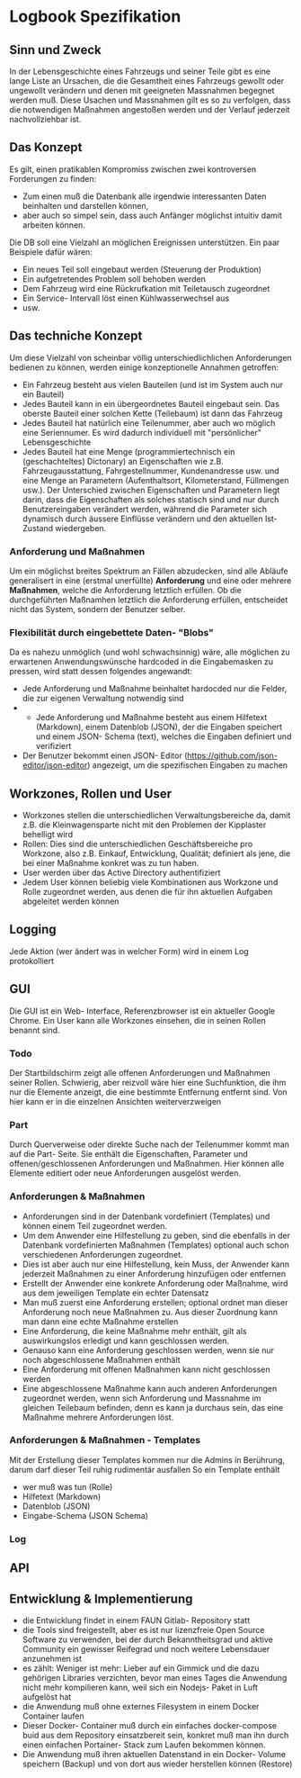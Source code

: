 # Logbook Spezifikation
## Sinn und Zweck
In der Lebensgeschichte eines Fahrzeugs und seiner Teile gibt es eine lange Liste an Ursachen, die die Gesamtheit eines Fahrzeugs gewollt oder ungewollt verändern und denen mit geeigneten Massnahmen begegnet werden muß. Diese Usachen und Massnahmen gilt es so zu verfolgen, dass die notwendigen Maßnahmen angestoßen werden und der Verlauf jederzeit nachvollziehbar ist.


## Das Konzept
Es gilt, einen pratikablen Kompromiss zwischen zwei kontroversen Forderungen zu finden:
* Zum einen muß die Datenbank alle irgendwie interessanten Daten beinhalten und darstellen können,
* aber auch so simpel sein, dass auch Anfänger möglichst intuitiv damit arbeiten können.

Die DB soll eine Vielzahl an möglichen Ereignissen unterstützen. Ein paar Beispiele dafür wären:
* Ein neues Teil soll eingebaut werden (Steuerung der Produktion)
* Ein aufgetretendes Problem soll behoben werden
* Dem Fahrzeug wird eine Rückrufkation mit Teiletausch zugeordnet
* Ein Service- Intervall löst einen Kühlwasserwechsel aus
* usw.



## Das techniche Konzept
Um diese Vielzahl von scheinbar völlig unterschiedlichlichen Anforderungen bedienen zu können, werden einige konzeptionelle Annahmen getroffen:
* Ein Fahrzeug besteht aus vielen Bauteilen (und ist im System auch nur ein Bauteil)
* Jedes Bauteil kann in ein übergeordnetes Bauteil eingebaut sein. Das oberste Bauteil einer solchen Kette (Teilebaum) ist dann das Fahrzeug 
* Jedes Bauteil hat natürlich eine Teilenummer, aber auch wo möglich eine Seriennumer. Es wird dadurch individuell mit "persönlicher" Lebensgeschichte
* Jedes Bauteil hat eine Menge (programmiertechnisch ein (geschachteltes) Dictonary) an Eigenschaften wie z.B. Fahrzeugausstattung, Fahrgestellnummer, Kundenandresse usw. und eine Menge an Parametern (Aufenthaltsort, Kilometerstand, Füllmengen usw.). Der Unterschied zwischen Eigenschaften und Parametern liegt darin, dass die Eigenschaften als solches statisch sind und nur durch Benutzereingaben verändert werden, während die Parameter sich dynamisch durch äussere Einflüsse verändern und den aktuellen Ist- Zustand wiedergeben.

### Anforderung und Maßnahmen
Um ein möglichst breites Spektrum an Fällen abzudecken, sind alle Abläufe generalisert in eine (erstmal unerfüllte) **Anforderung** und eine oder mehrere **Maßnahmen**, welche die Anforderung letztlich erfüllen. Ob die durchgeführten Maßnamhen letztlich die Anforderung erfüllen, entscheidet nicht das System, sondern der Benutzer selber.

### Flexibilität durch eingebettete Daten- "Blobs"
Da es nahezu unmöglich (und wohl schwachsinnig) wäre, alle möglichen zu erwartenen Anwendungswünsche hardcoded in die Eingabemasken zu pressen, wird statt dessen folgendes angewandt:
* Jede Anforderung und Maßnahme beinhaltet hardocded nur die Felder, die zur eigenen Verwaltung notwendig sind
* * Jede Anforderung und Maßnahme besteht aus einem Hilfetext (Markdown), einem Datenblob (JSON), der die Eingaben speichert und einem JSON- Schema (text), welches die Eingaben definiert und verifiziert
* Der Benutzer bekommt einen JSON- Editor (https://github.com/json-editor/json-editor) angezeigt, um die spezifischen Eingaben zu machen

## Workzones, Rollen und User
* Workzones stellen die unterschiedlichen Verwaltungsbereiche da, damit z.B. die Kleinwagensparte nicht mit den Problemen der Kipplaster behelligt wird
* Rollen: Dies sind die unterschiedlichen Geschäftsbereiche pro Workzone, also z.B. Einkauf, Entwicklung, Qualität; definiert als jene, die bei einer Maßnahme konkret was zu tun haben.
* User werden über das Active Directory authentifiziert
* Jedem User können beliebig viele Kombinationen aus Workzone und Rolle zugeordnet werden, aus denen die für ihn aktuellen Aufgaben abgeleitet werden können

## Logging
Jede Aktion (wer ändert was in welcher Form) wird in einem Log protokolliert

## GUI
Die GUI ist ein Web- Interface, Referenzbrowser ist ein aktueller Google Chrome. Ein User kann alle Workzones einsehen, die in seinen Rollen benannt sind.

### Todo
Der Startbildschirm zeigt alle offenen Anforderungen und Maßnahmen seiner Rollen. Schwierig, aber reizvoll wäre hier eine Suchfunktion, die ihm nur die Elemente anzeigt, die eine bestimmte Entfernung entfernt sind. Von hier kann er in die einzelnen Ansichten weiterverzweigen

### Part
Durch Querverweise oder direkte Suche nach der Teilenummer kommt man auf die Part- Seite. Sie enthält die Eigenschaften, Parameter und offenen/geschlossenen Anforderungen und Maßnahmen. Hier können alle Elemente editiert oder neue Anforderungen ausgelöst werden.

### Anforderungen & Maßnahmen
* Anforderungen sind in der Datenbank vordefiniert (Templates) und können einem Teil zugeordnet werden.
* Um dem Anwender eine Hilfestellung zu geben, sind die ebenfalls in der Datenbank vordefinierten Maßnahmen (Templates) optional auch schon verschiedenen Anforderungen zugeordnet.
* Dies ist aber auch nur eine Hilfestellung, kein Muss, der Anwender kann jederzeit Maßnahmen zu einer Anforderung hinzufügen oder entfernen
* Erstellt der Anwender eine konkrete Anforderung oder Maßnahme, wird aus dem jeweiligen Template ein echter Datensatz
* Man muß zuerst eine Anforderung erstellen; optional ordnet man dieser Anforderung noch neue Maßnahmen zu. Aus dieser Zuordnung kann man dann eine echte Maßnahme erstellen
* Eine Anforderung, die keine Maßnahme mehr enthält, gilt als auswirkungslos erledigt und kann geschlossen werden.
* Genauso kann eine Anforderung geschlossen werden, wenn sie nur noch abgeschlossene Maßnahmen enthält
* Eine Anforderung mit offenen Maßnahmen kann nicht geschlossen werden
* Eine abgeschlossene Maßnahme kann auch anderen Anforderungen zugeordnet werden, wenn sich Anforderung und Massnahme im gleichen Teilebaum befinden, denn es kann ja durchaus sein, das eine Maßnahme mehrere Anforderungen löst.

### Anforderungen & Maßnahmen - Templates
Mit der Erstellung dieser Templates kommen nur die Admins in Berührung, darum darf dieser Teil ruhig rudimentär ausfallen
So ein Template enthält
* wer muß was tun (Rolle)
* Hilfetext (Markdown)
* Datenblob (JSON)
* Eingabe-Schema (JSON Schema)

### Log


## API

## Entwicklung & Implementierung
* die Entwicklung findet in einem FAUN Gitlab- Repository statt
* die Tools sind freigestellt, aber es ist nur lizenzfreie Open Source Software zu verwenden, bei der durch Bekanntheitsgrad und aktive Community ein gewisser Reifegrad und noch weitere Lebensdauer anzunehmen ist
* es zählt: Weniger ist mehr: Lieber auf ein Gimmick und die dazu gehörigen Libraries verzichten, bevor man eines Tages die Anwendung nicht mehr kompilieren kann, weil sich ein Nodejs- Paket in Luft aufgelöst hat
* die Anwendung muß ohne externes Filesystem in einem Docker Container laufen
* Dieser Docker- Container muß durch ein einfaches docker-compose buid <url> aus dem Repository einsatzbereit sein, konkret muß man ihn durch einen einfachen Portainer- Stack zum Laufen bekommen können.
* Die Anwendung muß ihren aktuellen Datenstand in ein Docker- Volume speichern (Backup) und von dort aus wieder herstellen können (Restore)

